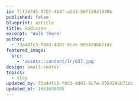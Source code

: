 ```yaml
---
id: 71f38745-0707-464f-a2d3-50f15043930b
published: false
blueprint: article
title: Radisson
excerpt: 'Walk there'
author:
  - 73a44fc3-f8d3-4d01-9c7e-095429bb71dc
featured_image:
  src:
    - 'assets::content/lr/037.jpg'
design: small-center
topics:
  - stay
updated_by: 73a44fc3-f8d3-4d01-9c7e-095429bb71dc
updated_at: 1661658685
---
```

